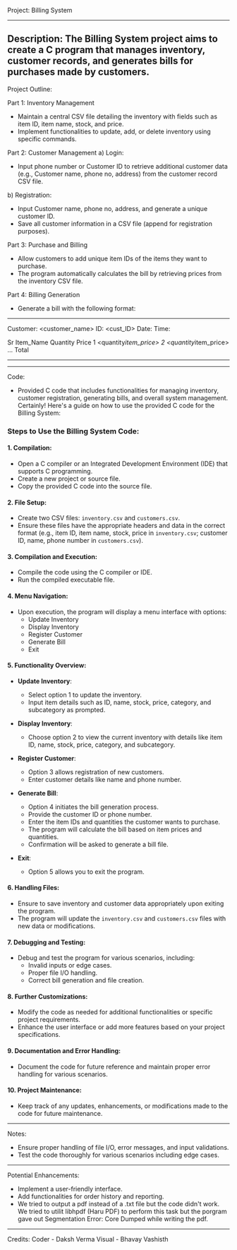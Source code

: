 Project: Billing System

-----------------------------------------------------------------------------------------------------------------------------------------------------------------


Description:
The Billing System project aims to create a C program that manages inventory, customer records, and generates bills for purchases made by customers.
-----------------------------------------------------------------------------------------------------------------------------------------------------------------


Project Outline:

Part 1: Inventory Management
 - Maintain a central CSV file detailing the inventory with fields such as item ID, item name, stock, and price.
 - Implement functionalities to update, add, or delete inventory using specific commands.

Part 2: Customer Management
a) Login:
- Input phone number or Customer ID to retrieve additional customer data (e.g., Customer name, phone no, address) from the customer record CSV file.

b) Registration:
- Input Customer name, phone no, address, and generate a unique customer ID.
- Save all customer information in a CSV file (append for registration purposes).

Part 3: Purchase and Billing
- Allow customers to add unique item IDs of the items they want to purchase.
- The program automatically calculates the bill by retrieving prices from the inventory CSV file.

Part 4: Billing Generation
- Generate a bill with the following format:
***************************************************
Customer: <customer_name>
ID: <cust_ID>
Date:
Time:

Sr   Item_Name    Quantity   Price
1    <item1>      <quantity1>   <quantity*item_price>
2    <item2>      <quantity2>   <quantity*item_price>
...
Total                              <total price>
****************************************************


-----------------------------------------------------------------------------------------------------------------------------------------------------------------

Code:
- Provided C code that includes functionalities for managing inventory, customer registration, generating bills, and overall system management.
Certainly! Here's a guide on how to use the provided C code for the Billing System:

### Steps to Use the Billing System Code:

#### 1. Compilation:
- Open a C compiler or an Integrated Development Environment (IDE) that supports C programming.
- Create a new project or source file.
- Copy the provided C code into the source file.

#### 2. File Setup:
- Create two CSV files: `inventory.csv` and `customers.csv`.
- Ensure these files have the appropriate headers and data in the correct format (e.g., item ID, item name, stock, price in `inventory.csv`; customer ID, name, phone number in `customers.csv`).

#### 3. Compilation and Execution:
- Compile the code using the C compiler or IDE.
- Run the compiled executable file.

#### 4. Menu Navigation:
- Upon execution, the program will display a menu interface with options:
    - Update Inventory
    - Display Inventory
    - Register Customer
    - Generate Bill
    - Exit

#### 5. Functionality Overview:

- **Update Inventory**:
    - Select option 1 to update the inventory.
    - Input item details such as ID, name, stock, price, category, and subcategory as prompted.

- **Display Inventory**:
    - Choose option 2 to view the current inventory with details like item ID, name, stock, price, category, and subcategory.

- **Register Customer**:
    - Option 3 allows registration of new customers.
    - Enter customer details like name and phone number.

- **Generate Bill**:
    - Option 4 initiates the bill generation process.
    - Provide the customer ID or phone number.
    - Enter the item IDs and quantities the customer wants to purchase.
    - The program will calculate the bill based on item prices and quantities.
    - Confirmation will be asked to generate a bill file.

- **Exit**:
    - Option 5 allows you to exit the program.

#### 6. Handling Files:
- Ensure to save inventory and customer data appropriately upon exiting the program.
- The program will update the `inventory.csv` and `customers.csv` files with new data or modifications.

#### 7. Debugging and Testing:
- Debug and test the program for various scenarios, including:
    - Invalid inputs or edge cases.
    - Proper file I/O handling.
    - Correct bill generation and file creation.

#### 8. Further Customizations:
- Modify the code as needed for additional functionalities or specific project requirements.
- Enhance the user interface or add more features based on your project specifications.

#### 9. Documentation and Error Handling:
- Document the code for future reference and maintain proper error handling for various scenarios.

#### 10. Project Maintenance:
- Keep track of any updates, enhancements, or modifications made to the code for future maintenance.



-----------------------------------------------------------------------------------------------------------------------------------------------------------------

Notes:
- Ensure proper handling of file I/O, error messages, and input validations.
- Test the code thoroughly for various scenarios including edge cases.


-----------------------------------------------------------------------------------------------------------------------------------------------------------------


Potential Enhancements:
- Implement a user-friendly interface.
- Add functionalities for order history and reporting.
- We tried to output a pdf instead of a .txt file but the code didn't work. 
We tried to utilit libhpdf (Haru PDF) to perform this task but the porgram gave out Segmentation Error: Core Dumped while writing the pdf.
-----------------------------------------------------------------------------------------------------------------------------------------------------------------
Credits:
Coder - Daksh Verma
Visual - Bhavay Vashisth

